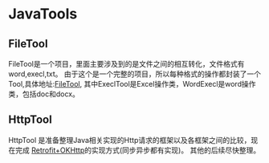 # JavaTools

## FileTool
FileTool是一个项目，里面主要涉及到的是文件之间的相互转化，文件格式有word,execl,txt。
由于这个是一个完整的项目，所以每种格式的操作都封装了一个Tool,具体地址:[FileTool](https://github.com/joyang1/JavaTools/tree/master/FileTool/src/main/java/cn/tommyyang/tools/filetool/Tools),
其中ExeclTool是Excel操作类，WordExecl是word操作类，包括doc和docx。

## HttpTool
HttpTool 是准备整理Java相关实现的Http请求的框架以及各框架之间的比较，现在完成
[Retrofit+OKHttp](https://github.com/joyang1/JavaTools/tree/master/HttpTool/src/main/java/cn/tommyyang/tools/httptool/Utils/Retrofit)的实现方式(同步异步都有实现)。
其他的后续尽快整理。
